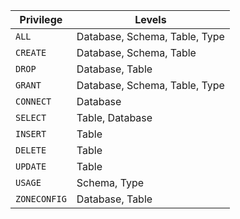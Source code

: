Privilege | Levels
----------|------------
`ALL` | Database, Schema, Table, Type
`CREATE` | Database, Schema, Table
`DROP` | Database, Table
`GRANT` | Database, Schema, Table, Type
`CONNECT` | Database
`SELECT` | Table, Database
`INSERT` | Table
`DELETE` | Table
`UPDATE` | Table
`USAGE`  | Schema, Type
`ZONECONFIG` | Database, Table
